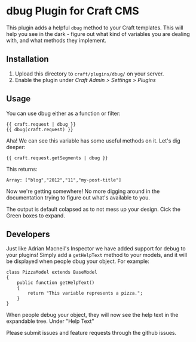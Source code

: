 # dbug Plugin for Craft CMS

This plugin adds a helpful `dbug` method to your Craft templates. This will help you
see in the dark - figure out what kind of variables you are dealing with, and what methods
they implement.

## Installation

1. Upload this directory to `craft/plugins/dbug/` on your server.
2. Enable the plugin under *Craft Admin > Settings > Plugins*

## Usage

You can use dbug either as a function or filter:

    {{ craft.request | dbug }}
    {{ dbug(craft.request) }}


Aha! We can see this variable has some useful methods on it. Let's dig deeper:

    {{ craft.request.getSegments | dbug }}

This returns:

    Array: ["blog","2012","11","my-post-title"]

Now we're getting somewhere! No more digging around in the documentation trying to figure out
what's available to you.

The output is default colapsed as to not mess up your design. Cick the Green boxes to expand.

## Developers

Just like Adrian Macneil's Inspector we have added support for debug to your plugins!
Simply add a `getHelpText` method to your models, and it will be displayed when
people dbug your object. For example:

    class PizzaModel extends BaseModel
    {
        public function getHelpText()
        {
            return "This variable represents a pizza.";
        }
    }

When people debug your object, they will now see the help text in the expandable tree.
Under "Help Text"

Please submit issues and feature requests through the github issues.


